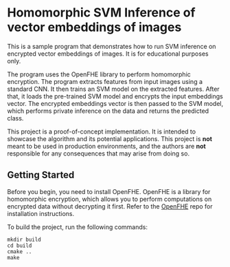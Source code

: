 # Homomorphic SVM Inference of vector embeddings of images   

This is a sample program that demonstrates how to run SVM inference on encrypted vector embeddings of images. It is for educational purposes only.

The program uses the OpenFHE library to perform homomorphic encryption. The program extracts features from input images using a standard CNN. It then trains an SVM model on the extracted features. After that, it loads the pre-trained SVM model and encrypts the input embeddings vector. The encrypted embeddings vector is then passed to the SVM model, which performs private inference on the data and returns the predicted class.

This project is a proof-of-concept implementation. It is intended to showcase the algorithm and its potential applications. This project is **not** meant to be used in production environments, and the authors are **not** responsible for any consequences that may arise from doing so.


## Getting Started

Before you begin, you need to install OpenFHE. OpenFHE is a library for homomorphic encryption, which allows you to perform computations on encrypted data without decrypting it first. Refer to the [OpenFHE](https://github.com/openfheorg/openfhe-development) repo for installation instructions.

To build the project, run the following commands:

```
mkdir build
cd build
cmake ..
make
```